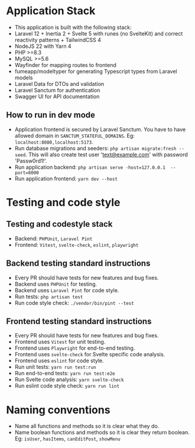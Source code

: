 # Application Stack
- This application is built with the following stack:
- Laravel 12 + Inertia 2 + Svelte 5 with runes (no SvelteKit) and correct reactivity patterns + TailwindCSS 4
- NodeJS 22 with Yarn 4
- PHP >=8.3
- MySQL >=5.6
- Wayfinder for mapping routes to frontend
- fumeapp/modeltyper for generating Typescript types from Laravel models
- Laravel Data for DTOs and validation
- Laravel Sanctum for authentication
- Swagger UI for API documentation

## How to run in dev mode
- Application frontend is secured by Laravel Sanctum. You have to have allowed domain in `SANCTUM_STATEFUL_DOMAINS`. Eg: `localhost:8080,localhost:5173`.
- Run database migrations and seeders: `php artisan migrate:fresh --seed`. This will also create test user 'text@example.com' with password 'Passw0rd1!'.
- Run application backend: `php artisan serve -host=127.0.0.1  --port=8000`
- Run application frontend: `yarn dev --host`

# Testing and code style
## Testing and codestyle stack
- Backend: `PHPUnit`, `Laravel Pint`
- Frontend: `Vitest`, `svelte-check`, `eslint`, `playwright`

## Backend testing standard instructions
- Every PR should have tests for new features and bug fixes.
- Backend uses `PHPUnit` for testing.
- Backend uses `Laravel Pint` for code style.
- Run tests: `php artisan test`
- Run code style check: `./vendor/bin/pint --test`

## Frontend testing standard instructions
- Every PR should have tests for new features and bug fixes.
- Frontend uses `Vitest` for unit testing.
- Frontend uses `Playwright` for end-to-end testing.
- Frontend uses `svelte-check` for Svelte specific code analysis.
- Frontend uses `eslint` for code style.
- Run unit tests: `yarn run test:run`
- Run end-to-end tests: `yarn run test:e2e`
- Run Svelte code analysis: `yarn svelte-check`
- Run eslint code style check: `yarn run lint`

# Naming conventions
- Name all functions and methods so it is clear what they do.
- Name boolean functions and methods so it is clear they return boolean. Eg: `isUser`, `hasItems`, `canEditPost`, `showMenu`
